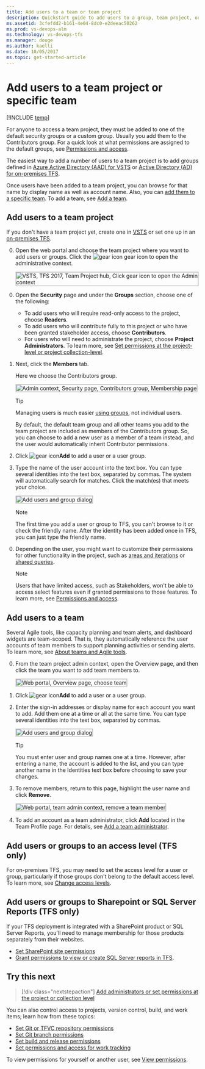 ```yaml
---
title: Add users to a team or team project
description: Quickstart guide to add users to a group, team project, or team 
ms.assetid: 3cfefdd2-b161-4e04-8dc0-e2deeac50262
ms.prod: vs-devops-alm
ms.technology: vs-devops-tfs
ms.manager: douge
ms.author: kaelli
ms.date: 10/05/2017
ms.topic: get-started-article
---
```


# Add users to a team project or specific team  

[!INCLUDE [temp](../_shared/version-vsts-tfs-all-versions.md)]

For anyone to access a team project, they must be added to one of the default security groups or a custom group. Usually you add them to the Contributors group. For a quick look at what permissions are assigned to the default groups, see [Permissions and access](permissions-access.md).

The easiest way to add a number of users to a team project is to add groups defined in [Azure Active Directory (AAD) for VSTS](../accounts/access-with-azure-ad.md) or [Active Directory (AD) for on-premises TFS](../tfs-server/admin/setup-ad-groups.md). 

Once users have been added to a team project, you can browse for that name by display name as well as account name. Also, you can [add them to a specific team](#add-team-members). To add a team, see [Add a team](../work/scale/multiple-teams.md).

<a name="add-users-team-project"></a>
## Add users to a team project

If you don't have a team project yet, create one in [VSTS](../user-guide/sign-up-invite-teammates.md) or set one up in an [on-premises TFS](../accounts/create-team-project.md).

0. Open the web portal and choose the team project where you want to add users or groups. Click the ![gear icon](../_img/icons/gear-icon.png) gear icon to open the administrative context. 
 
	<img src="_img/add-users/choose-team-project-click-gear-icon.png" alt="VSTS, TFS 2017, Team Project hub, Click gear icon to open the Admin context" style="border: 2px solid #C3C3C3;" /> 
<!---
**TFS 2015**
    ![Select team project from TFS home page](_img/add-users-team-project/overview.png)
-->

0. Open the **Security** page and under the **Groups** section, choose one of the following:
    -   To add users who will require read-only access to the project, choose **Readers**.
    -   To add users who will contribute fully to this project or who have been granted stakeholder access, choose **Contributors**.
    -   For users who will need to administrate the project, choose **Project Administrators**. To learn more, see  [Set permissions at the project-level or project collection-level](set-project-collection-level-permissions.md). 

0. Next, click the **Members** tab. 

	Here we choose the Contributors group.  

	<img src="_img/add-users/add-members-to-contributors-group.png" alt="Admin context, Security page, Contributors group, Membership page" style="border: 2px solid #C3C3C3;" /> 

    > [!TIP]  
    > Managing users is much easier [using groups](../security/about-permissions.md), not individual users.

	By default, the default team group and all other teams you add to the team project are included as members of the Contributors group. So, you can choose to add a new user as a member of a team instead, and the user would automatically inherit Contributor permissions. 

0. Click ![gear icon](../_img/icons/add-light-icon.png)**Add** to add a user or a user group.

0. Type the name of the user account into the text box. You can type several identities into the text box, separated by commas. The system will automatically search for matches. Click the match(es) that meets your choice. 

	<img src="_img/project-level-permissions-add-a-user.png" alt="Add users and group dialog" style="border: 2px solid #C3C3C3;" /> 

	> [!NOTE]   
	> The first time you add a user or group to TFS,
	> you can't browse to it or check the friendly name.
	> After the identity has been added once in TFS, you can just type the friendly name.

<!---**TFS 2015**
    ![Choose the team project group and add members](../accounts/_img/add-users-team-project/add-contributor.png)
3.  In **Identities**, specify the name of the user or group you want to add.
-->
0.  Depending on the user, you might want to customize their permissions for other functionality in the project,
such as [areas and iterations](set-permissions-access-work-tracking.md) or [shared queries](../work/track/set-query-permissions.md).

	> [!NOTE]   
	> Users that have limited access, such as Stakeholders, won't be able to access select features even if granted permissions to those features. To learn more, see [Permissions and access](permissions-access.md).


<a id="add-team-members"> </a>  

## Add users to a team  

Several Agile tools, like capacity planning and team alerts, and dashboard widgets are team-scoped. That is, they automatically reference the user accounts of team members to support planning activities or sending alerts. To learn more, see [About teams and Agile tools](../teams/about-teams-and-settings.md).

<a id="add-team-members-team-services" /> 

0. From the team project admin context, open the Overview page, and then click the team you want to add team members to.   

	<img src="_img/add-users/overview-page-select-team.png" alt="Web portal, Overview page, choose team" style="border: 2px solid #C3C3C3;" />

0. Click ![gear icon](../_img/icons/add-light-icon.png)**Add** to add a user or a user group.

2. Enter the sign-in addresses or display name for each account you want to add. Add them one at a time or all at the same time. You can type several identities into the text box, separated by commas.  

	<img src="_img/project-level-permissions-add-a-user.png" alt="Add users and group dialog" style="border: 2px solid #C3C3C3;" /> 

	> [!TIP]    
	> You must enter user and group names one at a time. However, after entering a name, the account is added to the list, and you can type another name in the Identities text box before choosing to save your changes.  
 
3. To remove members, return to this page, highlight the user name and click **Remove**.  

	<img src="_img/add-users/team-page-remove-team-member.png" alt="Web portal, team admin context, remove a team member" style="border: 2px solid #C3C3C3;" /> 

4. To add an account as a team administrator, click **Add** located in the Team Profile page. For details, see [Add a team administrator](../work/scale/add-team-administrator.md).

## Add users or groups to an access level (TFS only)

For on-premises TFS, you may need to set the access level for a user or group, particularly if those groups don't belong to the default access level. To learn more, see [Change access levels](change-access-levels.md). 

## Add users or groups to Sharepoint or SQL Server Reports (TFS only)

If your TFS deployment is integrated with a SharePoint product or SQL Server Reports, you'll need to manage membership for those products separately from their websites. 

-  [Set SharePoint site permissions](../security/set-sharepoint-permissions.md) 
-  [Grant permissions to view or create SQL Server reports in TFS](../report/admin/grant-permissions-to-reports.md). 

<!---
## Verify

1.  Open the web portal in administration mode and choose **Control Panel**
to navigate to the top-level administration context.

2.  Choose the **Access levels** tab.

3.  Choose the name of each license group in turn, and review the following information:

    -   Which licensing group is set as the default group for the deployment.
	That group name will be followed by **(Default)**.
	This is the group that all users of your deployment of Team Foundation Server will be assigned to by default.

    -   Whether the user for whom you are determining licensing levels is a member
	of a different licensing group than the default group.
	If so, review the description of the features of that licensing group to better understand
	what features are and are not available to that user.

4.  To review the licensing group membership of all users in the deployment at once, choose **Export Audit Log**.
The membership information will be exported to a comma-delimited file.
Save or open the file.
-->


## Try this next

> [!div class="nextstepaction"]
> [Add administrators or set permissions at the project or collection level](set-project-collection-level-permissions.md) 

You can also control access to projects, version control, build, and work items;
learn how from these topics: 

- [Set Git or TFVC repository permissions](set-git-tfvc-repository-permissions.md)
- [Set Git branch permissions](../git/branch-permissions.md)
- [Set build and release permissions](set-build-release-permissions.md)
- [Set permissions and access for work tracking](set-permissions-access-work-tracking.md) 
 
To view permissions for yourself or another user, see [View permissions](../security/view-permissions.md).  




